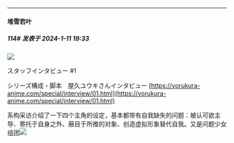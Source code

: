 
*****

####  堆雪若叶  
##### 114#       发表于 2024-1-11 19:33

<img src="https://p.sda1.dev/15/56a81ddc6e17ae2552b0f1130c657123/07-2.jpg" referrerpolicy="no-referrer">

スタッフインタビュー #1

シリーズ構成・脚本　屋久ユウキさんインタビュー
[https://yorukura-anime.com/special/interview/01.html](https://yorukura-anime.com/special/interview/01.html)

系构采访介绍了一下四个主角的设定，基本都带有自我缺失的问题：被认可欲主导、寄托于自身之外、蔽目于所推的对象、创造虚拟形象替代自我。又是问题少女组团<img src="https://static.saraba1st.com/image/smiley/face2017/037.png" referrerpolicy="no-referrer">

